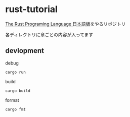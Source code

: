 # rust-tutorial

[The Rust Programing Language 日本語版](https://doc.rust-jp.rs/book-ja/title-page.html)をやるリポジトリ

各ディレクトリに章ごとの内容が入ってます

## devlopment
debug
```
cargo run
```

build
```
cargo build
```

format
```
cargo fmt
```